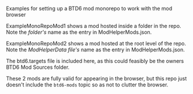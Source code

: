 Examples for setting up a BTD6 mod monorepo to work with the mod browser

ExampleMonoRepoMod1 shows a mod hosted inside a folder in the repo. Note the *folder's* name as the entry in ModHelperMods.json.

ExampleMonoRepoMod2 shows a mod hosted at the root level of the repo. Note the *ModHelperData file's* name as the entry in ModHelperMods.json.

The btd6.targets file is included here, as this could feasibly be the owners BTD6 Mod Sources folder.

These 2 mods are fully valid for appearing in the browser, but this repo just doesn't include the `btd6-mods` topic so as not to clutter the browser.